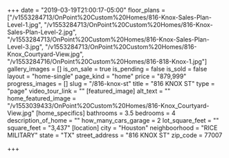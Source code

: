 +++
date = "2019-03-19T21:00:17-05:00"
floor_plans = ["/v1553284713/OnPoint%20Custom%20Homes/816-Knox-Sales-Plan-Level-1.jpg", "/v1553284713/OnPoint%20Custom%20Homes/816-Knox-Sales-Plan-Level-2.jpg", "/v1553284713/OnPoint%20Custom%20Homes/816-Knox-Sales-Plan-Level-3.jpg", "/v1553284713/OnPoint%20Custom%20Homes/816-Knox_Courtyard-View.jpg", "/v1553284716/OnPoint%20Custom%20Homes/816-818-Knox-1.jpg"]
gallery_images = []
is_on_sale = true
is_pending = false
is_sold = false
layout = "home-single"
page_kind = "home"
price = "879,999"
progress_images = []
slug = "/816-knox-st"
title = "816 KNOX ST"
type = "page"
video_tour_link = ""
[featured_image]
alt_text = ""
home_featured_image = "/v1553039433/OnPoint%20Custom%20Homes/816-Knox_Courtyard-View.jpg"
[home_specifics]
bathrooms = 3.5
bedrooms = 4
description_of_home = ""
how_many_cars_garage = 2
lot_square_feet = ""
square_feet = "3,437"
[location]
city = "Houston"
neighboorhood = "RICE MILITARY"
state = "TX"
street_address = "816 KNOX ST"
zip_code = 77007

+++
